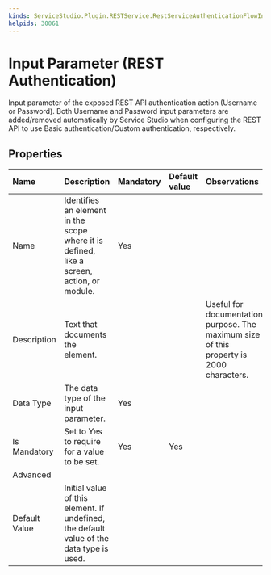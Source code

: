 ```yaml
---
kinds: ServiceStudio.Plugin.RESTService.RestServiceAuthenticationFlowInputDescriptor
helpids: 30061
---
```


# Input Parameter \(REST Authentication\)

Input parameter of the exposed REST API authentication action \(Username or Password\). Both Username and Password input parameters are added/removed automatically by Service Studio when configuring the REST API to use Basic authentication/Custom authentication, respectively.

## Properties

| Name | Description | Mandatory | Default value | Observations |
| :--- | :--- | :--- | :--- | :--- |
| Name | Identifies an element in the scope where it is defined, like a screen, action, or module. | Yes |  |  |
| Description | Text that documents the element. |  |  | Useful for documentation purpose. The maximum size of this property is 2000 characters. |
| Data Type | The data type of the input parameter. | Yes |  |  |
| Is Mandatory | Set to Yes to require for a value to be set. | Yes | Yes |  |
| Advanced |  |  |  |  |
| Default Value | Initial value of this element. If undefined, the default value of the data type is used. |  |  |  |

